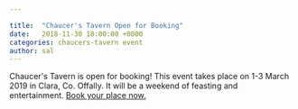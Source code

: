 ```yaml
---

title:  "Chaucer's Tavern Open for Booking"
date:   2018-11-30 18:00:00 +0000
categories: chaucers-tavern event
author: sal
---
```

Chaucer's Tavern is open for booking! This event takes place on 1-3 March 2019 in Clara, Co. Offally. It will be a weekend of feasting and entertainment. [Book your place now.](/events/2019/chaucers-tavern/)